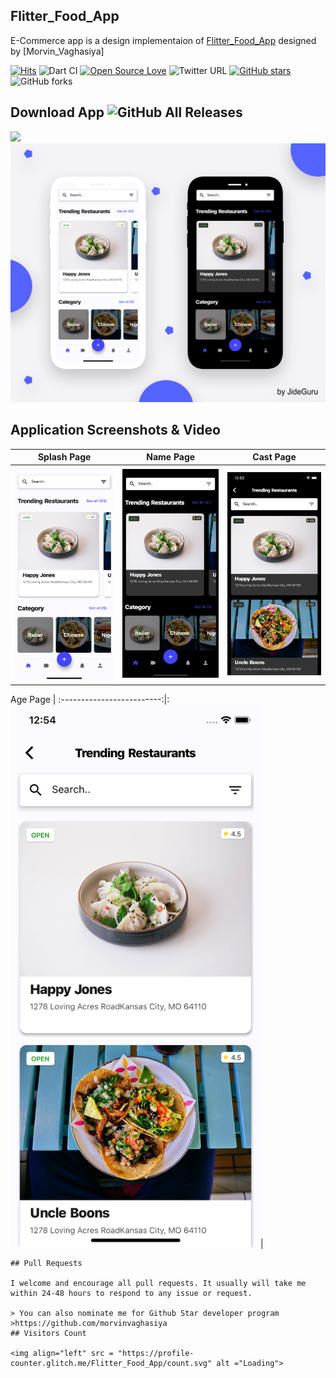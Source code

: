 ## Flitter_Food_App

E-Commerce app is a design implementaion of [Flitter_Food_App](https://user-images.githubusercontent.com/102571616/202905028-b3fc987f-c0c4-40e5-8d7c-ab393974e457.jpg) designed by [Morvin_Vaghasiya]

[![Hits](https://hits.seeyoufarm.com/api/count/incr/badge.svg?url=https%3A%2F%2Fgithub.com%2FTheAlphamerc%2Fflutter_ecommerce_app&count_bg=%2379C83D&title_bg=%23555555&icon=&icon_color=%23E7E7E7&title=hits&edge_flat=false)](https://hits.seeyoufarm.com) ![Dart CI](https://github.com/TheAlphamerc/flutter_ecommerce_app/workflows/Dart%20CI/badge.svg) [![Open Source Love](https://badges.frapsoft.com/os/v2/open-source.svg?v=103)](https://github.com/Thealphamerc/Flutter_Food_App)   ![Twitter URL](https://img.shields.io/twitter/url?style=social&url=https%3A%2F%2Ftwitter.com%2Fthealphamerc) [![GitHub stars](https://img.shields.io/github/stars/Thealphamerc/Flutter_Food_App?style=social)](https://github.com/login?return_to=%2FTheAlphamerc%flutter_ecommerce_app) ![GitHub forks](https://img.shields.io/github/forks/TheAlphamerc/Flutter_Food_App?style=social) 


## Download App ![GitHub All Releases](https://img.shields.io/github/downloads/Thealphamerc/Flutter_Food_App/total?color=green)
<a href="https://drive.google.com/uc?export=download&id=1fTt5A-AiaRQuk_Jb6ZDlfst6F5LK38hQ"><img src="https://playerzon.com/asset/download.png" width="200"></img></a>
<img src="ss/1.png">


## Application Screenshots & Video

  Splash Page                 |   Name Page        |  Cast Page
:-------------------------:|:-------------------------:|:-------------------------:
<img src="ss/2.png" width="400">|<img src="ss/3.png" width="400">|<img src="ss/4.png" width="400">



  Age Page                 |
:-------------------------:|:
<img src="ss/5.png" width="400">|

```
## Pull Requests

I welcome and encourage all pull requests. It usually will take me within 24-48 hours to respond to any issue or request.

> You can also nominate me for Github Star developer program
>https://github.com/morvinvaghasiya
## Visitors Count

<img align="left" src = "https://profile-counter.glitch.me/Flitter_Food_App/count.svg" alt ="Loading">


